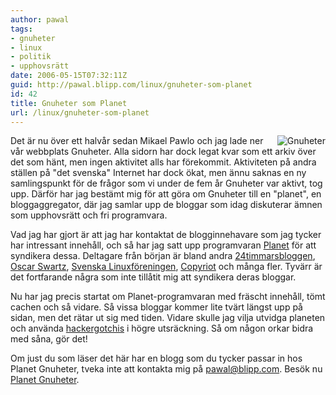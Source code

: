 ```yaml
---
author: pawal
tags:
- gnuheter
- linux
- politik
- upphovsrätt
date: 2006-05-15T07:32:11Z
guid: http://pawal.blipp.com/linux/gnuheter-som-planet
id: 42
title: Gnuheter som Planet
url: /linux/gnuheter-som-planet
---
```


<img align="right" alt="Gnuheter" title="Gnuheter" class="alignright" src="http://www.gnuheter.com/images/gnuheters.png" />

Det är nu över ett halvår sedan Mikael Pawlo och jag lade ner vår
webbplats Gnuheter. Alla sidorn har dock legat kvar som ett arkiv över
det som hänt, men ingen aktivitet alls har förekommit. Aktiviteten på
andra ställen på "det svenska" Internet har dock ökat, men ännu saknas
en ny samlingspunkt för de frågor som vi under de fem år Gnuheter var
aktivt, tog upp. Därför har jag bestämt mig för att göra om Gnuheter
till en "planet", en bloggaggregator, där jag samlar upp de bloggar
som idag diskuterar ämnen som upphovsrätt och fri programvara.

Vad jag har gjort är att jag har kontaktat de blogginnehavare som jag
tycker har intressant innehåll, och så har jag satt upp programvaran
<a href="http://planetplanet.org/">Planet</a> för att syndikera
dessa. Deltagare från början är bland andra <a
href="http://24timmarsbloggen.se/">24timmarsbloggen</a>, <a
href="http://swartz.typepad.com/texplorer/">Oscar Swartz</a>, <a
href="http://se.linux.org/">Svenska Linuxföreningen</a>, <a
href="http://copyriot.blogspot.com/">Copyriot</a> och många
fler. Tyvärr är det fortfarande några som inte tillåtit mig att
syndikera deras bloggar.

Nu har jag precis startat om Planet-programvaran med fräscht innehåll,
tömt cachen och så vidare. Så vissa bloggar kommer lite tvärt längst
upp på sidan, men det rätar ut sig med tiden. Vidare skulle jag vilja
utvidga planeten och använda <a
href="http://en.wikipedia.org/wiki/Hackergotchi">hackergotchis</a> i
högre utsräckning. Så om någon orkar bidra med såna, gör det!

Om just du som läser det här har en blogg som du tycker passar in hos
Planet Gnuheter, tveka inte att kontakta mig på <a
href="mailto:pawal@blipp.com">pawal@blipp.com</a>. Besök nu <a
href="https://www.gnuheter.com/">Planet Gnuheter</a>.